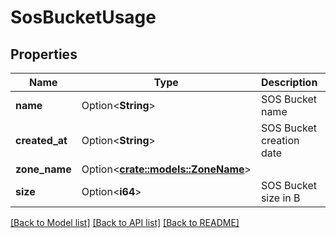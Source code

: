 # SosBucketUsage

## Properties

Name | Type | Description | Notes
------------ | ------------- | ------------- | -------------
**name** | Option<**String**> | SOS Bucket name | [optional]
**created_at** | Option<**String**> | SOS Bucket creation date | [optional][readonly]
**zone_name** | Option<[**crate::models::ZoneName**](zone-name.md)> |  | [optional]
**size** | Option<**i64**> | SOS Bucket size in B | [optional][readonly]

[[Back to Model list]](../README.md#documentation-for-models) [[Back to API list]](../README.md#documentation-for-api-endpoints) [[Back to README]](../README.md)


